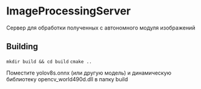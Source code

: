 # ImageProcessingServer

Сервер для обработки полученных с автономного модуля изображений

## Building

`mkdir build && cd build`
`cmake ..`

Поместите yolov8s.onnx (или другую модель) и динамическую библиотеку opencv_world490d.dll в папку build